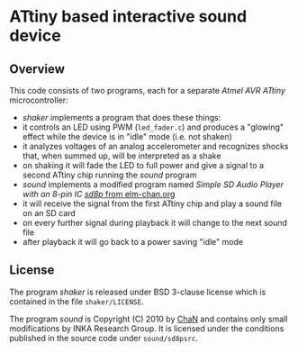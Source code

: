 # ATtiny based interactive sound device

## Overview

This code consists of two programs, each for a separate _Atmel AVR ATtiny_ microcontroller:

* _shaker_ implements a program that does these things:
 * it controls an LED using PWM (`led_fader.c`) and produces a "glowing" effect while the device is in "idle" mode (i.e. not shaken)
 * it analyzes voltages of an analog accelerometer and recognizes shocks that, when summed up, will be interpreted as a shake
 * on shaking it will fade the LED to full power and give a signal to a second ATtiny chip running the _sound_ program
* _sound_ implements a modified program named _Simple SD Audio Player with an 8-pin IC_ [_sd8p_ from elm-chan.org](http://elm-chan.org/works/sd8p/report.html)
 * it will receive the signal from the first ATtiny chip and play a sound file on an SD card
 * on every further signal during playback it will change to the next sound file
 * after playback it will go back to a power saving "idle" mode

## License

The program _shaker_ is released under BSD 3-clause license which is contained in the file `shaker/LICENSE`.

The program _sound_ is Copyright (C) 2010 by [ChaN](http://elm-chan.org/) and contains only small modifications by INKA Research Group. It is licensed under the conditions published in the source code under `sound/sd8psrc`.